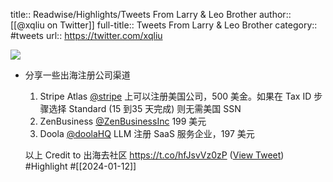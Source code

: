 title:: Readwise/Highlights/Tweets From Larry & Leo Brother
author:: [[@xqliu on Twitter]]
full-title:: Tweets From Larry & Leo Brother
category:: #tweets
url:: https://twitter.com/xqliu

![](https://pbs.twimg.com/profile_images/1722439920680349696/inSddMkh.jpg)
- 分享一些出海注册公司渠道
  
  1. Stripe Atlas <a href="https://twitter.com/stripe">@stripe</a>  上可以注册美国公司，500 美金。如果在 Tax ID 步骤选择 Standard (15 到35 天完成) 则无需美国 SSN 
  2. ZenBusiness <a href="https://twitter.com/ZenBusinessInc">@ZenBusinessInc</a>  199 美元 
  3. Doola <a href="https://twitter.com/doolaHQ">@doolaHQ</a>   LLM 注册 SaaS 服务企业，197 美元
  
  以上 Credit to 出海去社区 https://t.co/hfJsvVz0zP ([View Tweet](https://twitter.com/xqliu/status/1745648319026926044)) #Highlight #[[2024-01-12]]